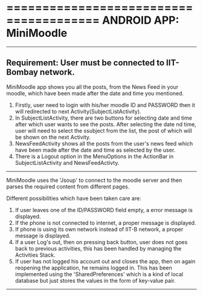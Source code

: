 

=======================================
ANDROID APP:  MiniMoodle
=======================================

----------------------------------------
Requirement: User must be connected to IIT-Bombay network.
----------------------------------------

MiniMoodle app shows you all the posts, from the News Feed in your moodle, which have been made after the date and time you mentioned.

1. Firstly, user need to login with his/her moodle ID and PASSWORD then it will redirected to next Activity(SubjectListActivity).
2. In SubjectListActivity, there are two buttons for selecting date and time after which user wants to see the posts.
   After selecting the date nd time, user will need to select the ssubject from the list, the post of which will be shown on the next Activity.
3. NewsFeedActivity shows all the posts from the user's news feed which have been made after the date and time as selected by the user.
4. There is a Logout option in the MenuOptions in the ActionBar in SubjectListActivity and NewsFeedActivty.
----------------------------------------

MiniMoodle uses the 'Jsoup' to connect to the moodle server and then parses the required content from different pages.

Different possibilities which have been taken care are:
1. If user leaves one of the ID/PASSWORD field empty, a error message is displayed.
2. If the phone is not connected to internet, a proper message is displayed.
3. If phone is using its own network instead of IIT-B network, a proper message is displayed.
4. If a user Log's out, then on pressing back button, user does not goes back to previous activities, this has been handled by managing the 
   Activities Stack.
4. If user has not logged his account out and closes the app, then on again reopening the application, he remains logged in. This has been implemented using the 'SharedPreferences' which is a kind of local database but just stores the values in the form of key-value pair.
---------------------------------------



